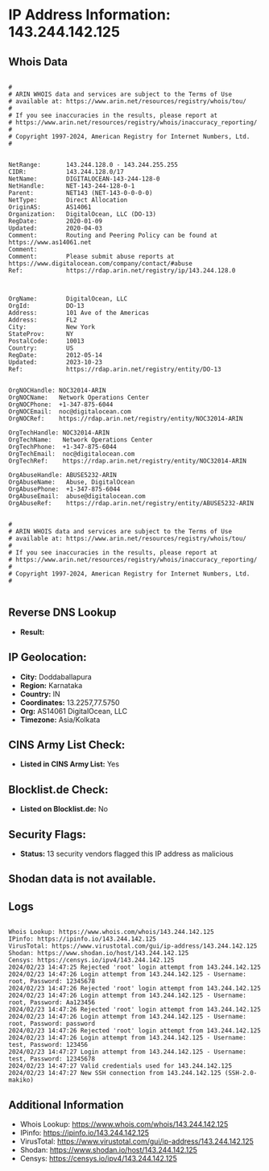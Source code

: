 # IP Address Information: 143.244.142.125

## Whois Data
```

#
# ARIN WHOIS data and services are subject to the Terms of Use
# available at: https://www.arin.net/resources/registry/whois/tou/
#
# If you see inaccuracies in the results, please report at
# https://www.arin.net/resources/registry/whois/inaccuracy_reporting/
#
# Copyright 1997-2024, American Registry for Internet Numbers, Ltd.
#


NetRange:       143.244.128.0 - 143.244.255.255
CIDR:           143.244.128.0/17
NetName:        DIGITALOCEAN-143-244-128-0
NetHandle:      NET-143-244-128-0-1
Parent:         NET143 (NET-143-0-0-0-0)
NetType:        Direct Allocation
OriginAS:       AS14061
Organization:   DigitalOcean, LLC (DO-13)
RegDate:        2020-01-09
Updated:        2020-04-03
Comment:        Routing and Peering Policy can be found at https://www.as14061.net
Comment:        
Comment:        Please submit abuse reports at https://www.digitalocean.com/company/contact/#abuse
Ref:            https://rdap.arin.net/registry/ip/143.244.128.0



OrgName:        DigitalOcean, LLC
OrgId:          DO-13
Address:        101 Ave of the Americas
Address:        FL2
City:           New York
StateProv:      NY
PostalCode:     10013
Country:        US
RegDate:        2012-05-14
Updated:        2023-10-23
Ref:            https://rdap.arin.net/registry/entity/DO-13


OrgNOCHandle: NOC32014-ARIN
OrgNOCName:   Network Operations Center
OrgNOCPhone:  +1-347-875-6044 
OrgNOCEmail:  noc@digitalocean.com
OrgNOCRef:    https://rdap.arin.net/registry/entity/NOC32014-ARIN

OrgTechHandle: NOC32014-ARIN
OrgTechName:   Network Operations Center
OrgTechPhone:  +1-347-875-6044 
OrgTechEmail:  noc@digitalocean.com
OrgTechRef:    https://rdap.arin.net/registry/entity/NOC32014-ARIN

OrgAbuseHandle: ABUSE5232-ARIN
OrgAbuseName:   Abuse, DigitalOcean 
OrgAbusePhone:  +1-347-875-6044 
OrgAbuseEmail:  abuse@digitalocean.com
OrgAbuseRef:    https://rdap.arin.net/registry/entity/ABUSE5232-ARIN


#
# ARIN WHOIS data and services are subject to the Terms of Use
# available at: https://www.arin.net/resources/registry/whois/tou/
#
# If you see inaccuracies in the results, please report at
# https://www.arin.net/resources/registry/whois/inaccuracy_reporting/
#
# Copyright 1997-2024, American Registry for Internet Numbers, Ltd.
#


```
## Reverse DNS Lookup
- **Result:** 

## IP Geolocation:
- **City:** Doddaballapura
- **Region:** Karnataka
- **Country:** IN
- **Coordinates:** 13.2257,77.5750
- **Org:** AS14061 DigitalOcean, LLC
- **Timezone:** Asia/Kolkata

## CINS Army List Check:
- **Listed in CINS Army List:** 
Yes

## Blocklist.de Check:
- **Listed on Blocklist.de:** 
No

## Security Flags:
- **Status:** 13 security vendors flagged this IP address as malicious

## Shodan data is not available.

## Logs
```

Whois Lookup: https://www.whois.com/whois/143.244.142.125
IPinfo: https://ipinfo.io/143.244.142.125
VirusTotal: https://www.virustotal.com/gui/ip-address/143.244.142.125
Shodan: https://www.shodan.io/host/143.244.142.125
Censys: https://censys.io/ipv4/143.244.142.125
2024/02/23 14:47:25 Rejected 'root' login attempt from 143.244.142.125
2024/02/23 14:47:26 Login attempt from 143.244.142.125 - Username: root, Password: 12345678
2024/02/23 14:47:26 Rejected 'root' login attempt from 143.244.142.125
2024/02/23 14:47:26 Login attempt from 143.244.142.125 - Username: root, Password: Aa123456
2024/02/23 14:47:26 Rejected 'root' login attempt from 143.244.142.125
2024/02/23 14:47:26 Login attempt from 143.244.142.125 - Username: root, Password: password
2024/02/23 14:47:26 Rejected 'root' login attempt from 143.244.142.125
2024/02/23 14:47:26 Login attempt from 143.244.142.125 - Username: test, Password: 123456
2024/02/23 14:47:27 Login attempt from 143.244.142.125 - Username: test, Password: 12345678
2024/02/23 14:47:27 Valid credentials used for 143.244.142.125
2024/02/23 14:47:27 New SSH connection from 143.244.142.125 (SSH-2.0-makiko)

```
## Additional Information
- Whois Lookup: https://www.whois.com/whois/143.244.142.125
- IPinfo: https://ipinfo.io/143.244.142.125
- VirusTotal: https://www.virustotal.com/gui/ip-address/143.244.142.125
- Shodan: https://www.shodan.io/host/143.244.142.125
- Censys: https://censys.io/ipv4/143.244.142.125

